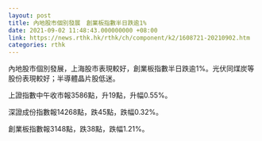 ```yaml
---
layout: post
title: 內地股市個別發展　創業板指數半日跌逾1%
date: 2021-09-02 11:48:43.000000000 +08:00
link: https://news.rthk.hk/rthk/ch/component/k2/1608721-20210902.htm
categories: rthk
---
```


內地股市個別發展，上海股市表現較好，創業板指數半日跌逾1%。光伏同煤炭等股份表現較好；半導體晶片股低迷。

上證指數中午收市報3586點，升19點，升幅0.55%。

深證成份指數報14268點，跌45點，跌幅0.32%。

創業板指數報3148點，跌38點，跌幅1.21%。

